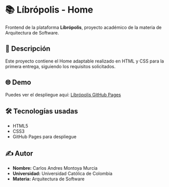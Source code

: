 # 📚 Líbrópolis - Home

Frontend de la plataforma **Líbrópolis**, proyecto académico de la materia de Arquitectura de Software.

## 🚀 Descripción
Este proyecto contiene el Home adaptable realizado en HTML y CSS para la primera entrega, siguiendo los requisitos solicitados.

## 🌐 Demo
Puedes ver el despliegue aquí: [Líbrópolis GitHub Pages](https://CarlosMM091.github.io/libreria-libropolis/)

## 🛠️ Tecnologías usadas
- HTML5
- CSS3
- GitHub Pages para despliegue

## ✍️ Autor
- **Nombre:** Carlos Andres Montoya Murcia
- **Universidad:** Universidad Católica de Colombia
- **Materia:** Arquitectura de Software
